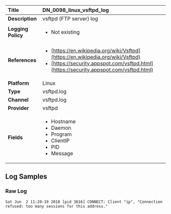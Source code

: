 | Title              | DN_0098_linux_vsftpd_log       |
|:-------------------|:------------------|
| **Description**    | vsftpd (FTP server) log |
| **Logging Policy** | <ul><li> Not existing </li></ul> |
| **References**     | <ul><li>[https://en.wikipedia.org/wiki/Vsftpd](https://en.wikipedia.org/wiki/Vsftpd)</li><li>[https://security.appspot.com/vsftpd.html](https://security.appspot.com/vsftpd.html)</li></ul> |
| **Platform**       | Linux    |
| **Type**           | vsftpd.log        |
| **Channel**        | vsftpd.log     |
| **Provider**       | vsftpd    |
| **Fields**         | <ul><li>Hostname</li><li>Daemon</li><li>Program</li><li>ClientIP</li><li>PID</li><li>Message</li></ul> |


## Log Samples

### Raw Log

```
Sat Jun  2 11:20:19 2018 [pid 3616] CONNECT: Client "ip", "Connection refused: too many sessions for this address."

```




